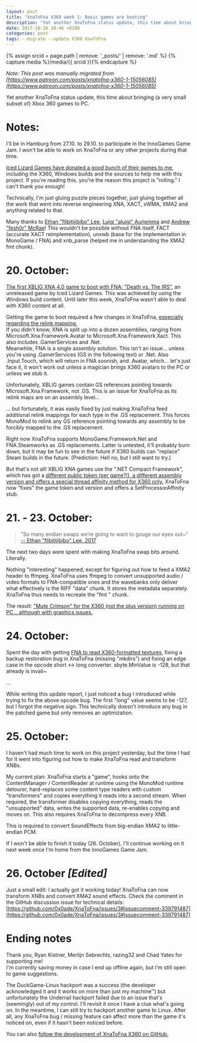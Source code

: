 ```yaml
---
layout: post
title: "XnaToFna X360 week 1: Basic games are booting"
description: "Yet another XnaToFna status update, this time about bringing (a very small subset of) Xbox 360 games to PC."
date: 2017-10-26 10:46 +0100
categories: post
tags: --migrate --update X360 XnaToFna
---
```

{% assign srcid = page.path | remove: '_posts/' | remove: '.md' %}
{% capture media %}/media/{{ srcid }}{% endcapture %}

*Note: This post was manually migrated from [https://www.patreon.com/posts/xnatofna-x360-1-15056085](https://www.patreon.com/posts/xnatofna-x360-1-15056085)*

Yet another XnaToFna status update, this time about bringing (a very small subset of) Xbox 360 games to PC.

<!-- MORE -->


# Notes:
I'll be in Hamburg from 27.10. to 29.10. to participate in the InnoGames Game Jam. I won't be able to work on XnaToFna or any other projects during that time.

[Iced Lizard Games have donated a good bunch of their games to me](https://twitter.com/IcedLizardGames/status/921456574706700288), including the X360, Windows builds and the sources to help me with this project. If you're reading this, you're the reason this project is "rolling." I can't thank you enough!

Technically, I'm just gluing puzzle pieces together, just gluing together all the work that went into reverse engineering XNA, XACT, xWMA, XMA2 and anything related to that.

Many thanks to [Ethan "flibitijibibo" Lee](https://www.patreon.com/flibitijibibo), [Luigi "aluigi" Auriemma](http://aluigi.altervista.org/papers.htm#xbox) and [Andrew "fesh0r" McRae](https://github.com/fesh0r/xnb_parse)! This wouldn't be possible without FNA itself, FACT (accurate XACT reimplementation), unxwb (base for the implementation in MonoGame / FNA) and xnb_parse (helped me in understanding the XMA2 fmt chunk). 


# 20. October:
[The first XBLIG XNA 4.0 game to boot with FNA: "Death vs. The IRS"](https://twitter.com/0x0ade/status/921486706334937088), an unreleased game by Iced Lizard Games. This was achieved by using the Windows build content. Until later this week, XnaToFna wasn't able to deal with X360 content at all.

Getting the game to boot required a few changes in XnaToFna, [especially regarding the relink mapping.](https://github.com/0x0ade/XnaToFna/blob/204a3190fbe42cd89f55e17cd171b0005a61af56/src/XnaToFnaUtil.cs#L27)  
If you didn't know, XNA is split up into a dozen assemblies, ranging from  Microsoft.Xna.Framework.Avatar to Microsoft.Xna.Framework.Xact. This also includes .GamerServices and .Net.  
Meanwhile, FNA is a single assembly solution. This isn't an issue... unless you're using .GamerServices (GS in the following text) or .Net. Also .Input.Touch, which will return in FNA soonish, and .Avatar, which... let's just face it, it won't work out unless a magician brings X360 avatars to the PC or unless we stub it.

Unfortunately, XBLIG games contain GS references pointing towards Microsoft.Xna.Framework, not .GS. This is an issue for XnaToFna as its relink maps are on an assembly level...

... but fortunately, it was easily fixed by just making XnaToFna feed additional relink mappings for each type in the .GS replacement. This forces MonoMod to relink any GS reference pointing towards any assembly to be forcibly mapped to the .GS replacement.

Right now XnaToFna supports MonoGame.Framework.Net and FNA.Steamworks as .GS replacements. Latter is untested, it'll probably burn down, but it may be fun to see in the future if X360 builds can "replace" Steam builds in the future. (Prediction: Hell no, but I still want to try.)

But that's not all! XBLIG XNA games use the ".NET Compact Framework", which has got a [different public token (per game?!), a different assembly version and offers a special thread affinity method for X360 only.](https://github.com/0x0ade/XnaToFna/compare/7074096e7152296d495a3bf1d3ab86a11737fc84...0x0ade:8c86d35cda345f48bc92e17a9684e7e523b93705) XnaToFna now "fixes" the game token and version and offers a SetProcessorAffinity stub.


# 21. - 23. October:
> "So many endian swaps we’re going to want to gouge our eyes out~"  
[-- Ethan "flibitijibibo" Lee, 2017 ](https://twitter.com/flibitijibibo/status/921487599671357441)  

The next two days were spent with making XnaToFna swap bits around.  
Literally.

Nothing "interesting" happened, except for figuring out how to feed a XMA2 header to ffmpeg. XnaToFna uses ffmpeg to convert unsupported audio / video formats to FNA-compatible ones and the wavebanks only deliver what effectively is the RIFF "data" chunk. It stores the metadata separately. XnaToFna thus needs to recreate the "fmt " chunk.

The result: ["Mute Crimson" for the X360 (not the plus version) running on PC... although with graphics issues.](https://twitter.com/0x0ade/status/922434417863389184)


# 24. October:
Spent the day with getting [FNA to read X360-formatted textures](https://github.com/FNA-XNA/FNA/pull/135), fixing a backup restoration bug in XnaToFna (missing "mkdirs") and fixing an edge case in the opcode short <-> long converter. sbyte.MinValue is -128, but that already is invali~

...

While writing this update report, I just noticed a bug I introduced while trying to fix the above opcode bug. The first "long" value seems to be -127, but I forgot the negative sign. This technically doesn't introduce any bug in the patched game but only removes an optimization.


# 25. October:
I haven't had much time to work on this project yesterday, but the time I had for it went into figuring out how to make XnaToFna read and transform XNBs.

My current plan: XnaToFna starts a "game", hooks onto the ContentManager / ContentReader at runtime using the MonoMod runtime detourer, hard-replaces some content type readers with custom "transformers" and copies everything it reads into a second stream. When required, the transformer disables copying everything, reads the "unsupported" data, writes the supported data, re-enables copying and moves on. This also requires XnaToFna to decompress every XNB.

This is required to convert SoundEffects from big-endian XMA2 to little-endian PCM.

If I won't be able to finish it today (26. October), I'll continue working on it next week once I'm home from the InnoGames Game Jam.


# 26. October _[Edited]_
Just a small edit: I actually got it working today! XnaToFna can now transform XNBs and convert XMA2 sound effects. Check the comment in the GitHub discussion issue for technical details: [https://github.com/0x0ade/XnaToFna/issues/3#issuecomment-339791487](https://github.com/0x0ade/XnaToFna/issues/3#issuecomment-339791487)


# Ending notes
Thank you, Ryan Kistner, Merlijn Sebrechts, razing32 and Chad Yates for supporting me!  
I'm currently saving money in case I end up offline again, but I'm still open to game suggestions.

The DuckGame-Linux hackport was a success (the developer acknowledged it and it works on more than just my machine™) but unfortunately the Underrail hackport failed due to an issue that's (seemingly) out of my control. I'll revisit it once I have a clue what's going on.
In the meantime, I can still try to hackport another game to Linux. After all, any XnaToFna bug / missing feature can affect more than the game it's noticed on, even if it hasn't been noticed before.

You can also [follow the development of XnaToFna X360 on GitHub.](https://github.com/0x0ade/XnaToFna/issues/3)
